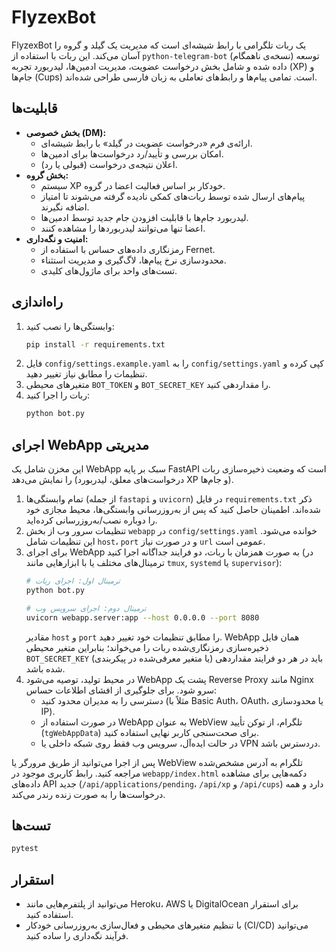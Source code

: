 # FlyzexBot

FlyzexBot یک ربات تلگرامی با رابط شیشه‌ای است که مدیریت یک گیلد و گروه را آسان می‌کند. این ربات با استفاده از `python-telegram-bot` (نسخه‌ی ناهمگام) توسعه داده شده و شامل بخش درخواست عضویت، مدیریت ادمین‌ها، لیدربورد تجربه (XP) و جام‌ها (Cups) است. تمامی پیام‌ها و رابط‌های تعاملی به زبان فارسی طراحی شده‌اند.

## قابلیت‌ها
- **بخش خصوصی (DM):**
  - ارائه‌ی فرم «درخواست عضویت در گیلد» با رابط شیشه‌ای.
  - امکان بررسی و تأیید/رد درخواست‌ها برای ادمین‌ها.
  - اعلان نتیجه‌ی درخواست (قبولی یا رد).
- **بخش گروه:**
  - سیستم XP خودکار بر اساس فعالیت اعضا در گروه.
  - پیام‌های ارسال شده توسط ربات‌های کمکی نادیده گرفته می‌شوند تا امتیاز اضافه نگیرند.
  - لیدربورد جام‌ها با قابلیت افزودن جام جدید توسط ادمین‌ها.
  - اعضا تنها می‌توانند لیدربوردها را مشاهده کنند.
- **امنیت و نگه‌داری:**
  - رمزنگاری داده‌های حساس با استفاده از Fernet.
  - محدودسازی نرخ پیام‌ها، لاگ‌گیری و مدیریت استثناء.
  - تست‌های واحد برای ماژول‌های کلیدی.

## راه‌اندازی
1. وابستگی‌ها را نصب کنید:
   ```bash
   pip install -r requirements.txt
   ```
2. فایل `config/settings.example.yaml` را به `config/settings.yaml` کپی کرده و تنظیمات را مطابق نیاز تغییر دهید.
3. متغیرهای محیطی `BOT_TOKEN` و `BOT_SECRET_KEY` را مقداردهی کنید.
4. ربات را اجرا کنید:
   ```bash
   python bot.py
   ```

## اجرای WebApp مدیریتی
این مخزن شامل یک WebApp سبک بر پایه FastAPI است که وضعیت ذخیره‌سازی ربات را نمایش می‌دهد (درخواست‌های معلق، لیدربورد XP و جام‌ها).

1. تمام وابستگی‌ها (از جمله `fastapi` و `uvicorn`) در فایل `requirements.txt` ذکر شده‌اند. اطمینان حاصل کنید که پس از به‌روزرسانی وابستگی‌ها، محیط مجازی خود را دوباره نصب/به‌روزرسانی کرده‌اید.
2. تنظیمات سرور وب از بخش `webapp` در `config/settings.yaml` خوانده می‌شود. این تنظیمات شامل `host`، `port` و در صورت نیاز `url` عمومی است.
3. برای اجرای WebApp به صورت همزمان با ربات، دو فرایند جداگانه اجرا کنید (در ترمینال‌های مختلف یا با ابزارهایی مانند `tmux`, `systemd` یا `supervisor`):
   ```bash
   # ترمینال اول: اجرای ربات
   python bot.py

   # ترمینال دوم: اجرای سرویس وب
   uvicorn webapp.server:app --host 0.0.0.0 --port 8080
   ```
   مقادیر `host` و `port` را مطابق تنظیمات خود تغییر دهید. WebApp همان فایل ذخیره‌سازی رمزنگاری‌شده ربات را می‌خواند؛ بنابراین متغیر محیطی `BOT_SECRET_KEY` (یا متغیر معرفی‌شده در پیکربندی) باید در هر دو فرایند مقداردهی شده باشد.
4. در محیط تولید، توصیه می‌شود WebApp پشت یک Reverse Proxy مانند Nginx سرو شود. برای جلوگیری از افشای اطلاعات حساس:
   - دسترسی را به مدیران محدود کنید (مثلاً با Basic Auth، OAuth، یا محدودسازی IP).
   - در صورت استفاده از WebApp به عنوان WebView تلگرام، از توکن تأیید (`tgWebAppData`) برای صحت‌سنجی کاربر نهایی استفاده کنید.
   - در حالت ایده‌آل، سرویس وب فقط روی شبکه داخلی یا VPN دردسترس باشد.

پس از اجرا می‌توانید از طریق مرورگر یا WebView تلگرام به آدرس مشخص‌شده مراجعه کنید. رابط کاربری موجود در `webapp/index.html` دکمه‌هایی برای مشاهده داده‌های API جدید (`/api/applications/pending`، `/api/xp` و `/api/cups`) دارد و همه درخواست‌ها را به صورت زنده رندر می‌کند.

## تست‌ها
```bash
pytest
```

## استقرار
- می‌توانید از پلتفرم‌هایی مانند Heroku، AWS یا DigitalOcean برای استقرار استفاده کنید.
- با تنظیم متغیرهای محیطی و فعال‌سازی به‌روزرسانی خودکار (CI/CD) می‌توانید فرآیند نگه‌داری را ساده کنید.

